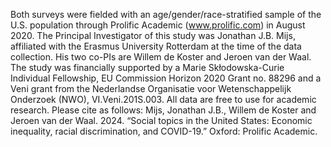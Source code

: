 Both surveys were fielded with an age/gender/race-stratified sample of the U.S. population through Prolific Academic (www.prolific.com) in August 2020.
The Principal Investigator of this study was Jonathan J.B. Mijs, affiliated with the Erasmus University Rotterdam at the time of the data collection. His two co-PIs are Willem de Koster and Jeroen van der Waal.
The study was financially supported by a Marie Skłodowska-Curie Individual Fellowship, EU Commission Horizon 2020 Grant no. 88296 and a Veni grant from the Nederlandse Organisatie voor Wetenschappelijk Onderzoek (NWO), VI.Veni.201S.003.
All data are free to use for academic research. 
Please cite as follows: Mijs, Jonathan J.B., Willem de Koster and Jeroen van der Waal. 2024. “Social topics in the United States: Economic inequality, racial discrimination, and COVID-19.” Oxford: Prolific Academic.
